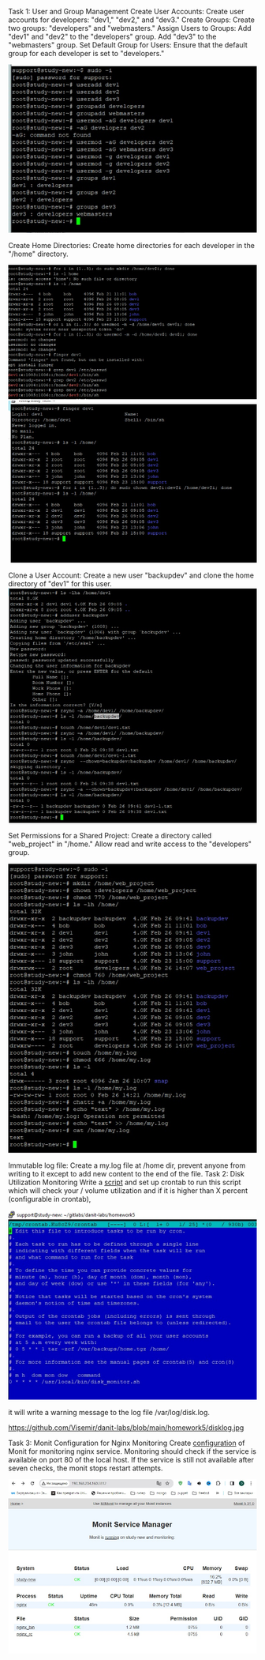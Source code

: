 Task 1: User and Group Management
Create User Accounts:
Create user accounts for developers: "dev1," "dev2," and "dev3."
Create Groups:
Create two groups: "developers" and "webmasters."
Assign Users to Groups:
Add "dev1" and "dev2" to the "developers" group.
Add "dev3" to the "webmasters" group.
Set Default Group for Users:
Ensure that the default group for each developer is set to "developers."

![](https://github.com/Visemir/danit-labs/blob/main/homework5/userandgroups.jpg)

Create Home Directories:
Create home directories for each developer in the "/home" directory.

![](https://github.com/Visemir/danit-labs/blob/main/homework5/dir.jpg)
![](https://github.com/Visemir/danit-labs/blob/main/homework5/chowngroup.jpg)

Clone a User Account:
Create a new user "backupdev" and clone the home directory of "dev1" for this user.
![](https://github.com/Visemir/danit-labs/blob/main/homework5/rsync.jpg)

Set Permissions for a Shared Project:
Create a directory called "web_project" in "/home."
Allow read and write access to the "developers" group.

![](https://github.com/Visemir/danit-labs/blob/main/homework5/webproject.jpg)

Immutable log file:
Create a my.log file at /home dir, prevent anyone from writing to it except to add new content to the end of the file.
Task 2: Disk Utilization Monitoring
Write a [script](https://github.com/Visemir/danit-labs/blob/main/homework5/disk_monitor.sh) and set up crontab to run this script which will check your / volume utilization and if it is higher than X percent (configurable in crontab),

![](https://github.com/Visemir/danit-labs/blob/main/homework5/crontab.jpg)

it will write a warning message to the log file /var/log/disk.log.

https://github.com/Visemir/danit-labs/blob/main/homework5/disklog.jpg

Task 3: Monit Configuration for Nginx Monitoring
Create [configuration](https://github.com/Visemir/danit-labs/blob/main/homework5/nginx) of Monit for monitoring nginx service. Monitoring should check if the service is available on port 80 of the local host. If the service is still not available after seven checks, the monit stops restart attempts.

![](https://github.com/Visemir/danit-labs/blob/main/homework5/monit.jpg)
